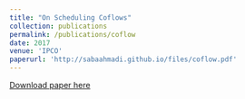 ```yaml
---
title: "On Scheduling Coflows"
collection: publications
permalink: /publications/coflow
date: 2017
venue: 'IPCO'
paperurl: 'http://sabaahmadi.github.io/files/coflow.pdf'
---
```

[Download paper here](http://sabaahmadi.github.io/files/coflow.pdf)
